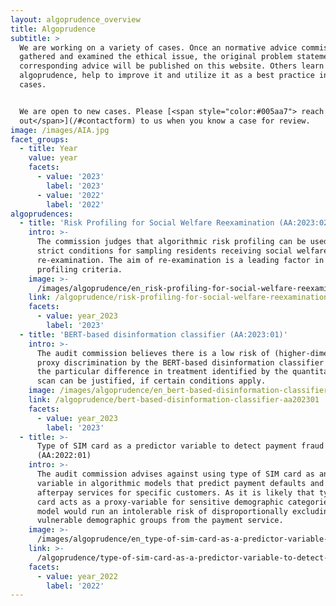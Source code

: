 ```yaml
---
layout: algoprudence_overview
title: Algoprudence
subtitle: >
  We are working on a variety of cases. Once an normative advice commission has
  gathered and examined the ethical issue, the original problem statement and
  corresponding advice will be published on this website. Others learn from our
  algoprudence, help to improve it and utilize it as a best practice in similar
  cases.


  We are open to new cases. Please [<span style="color:#005aa7"> reach
  out</span>](/#contactform) to us when you know a case for review.
image: /images/AIA.jpg
facet_groups:
  - title: Year
    value: year
    facets:
      - value: '2023'
        label: '2023'
      - value: '2022'
        label: '2022'
algoprudences:
  - title: 'Risk Profiling for Social Welfare Reexamination (AA:2023:02)'
    intro: >-
      The commission judges that algorithmic risk profiling can be used under
      strict conditions for sampling residents receiving social welfare for
      re-examination. The aim of re-examination is a leading factor in judging
      profiling criteria.
    image: >-
      /images/algoprudence/en_risk-profiling-for-social-welfare-reexamination-aa202302.png
    link: /algoprudence/risk-profiling-for-social-welfare-reexamination-aa202302/
    facets:
      - value: year_2023
        label: '2023'
  - title: 'BERT-based disinformation classifier (AA:2023:01)'
    intro: >-
      The audit commission believes there is a low risk of (higher-dimensional)
      proxy discrimination by the BERT-based disinformation classifier and that
      the particular difference in treatment identified by the quantitative bias
      scan can be justified, if certain conditions apply.
    image: /images/algoprudence/en_bert-based-disinformation-classifier-aa202301.png
    link: /algoprudence/bert-based-disinformation-classifier-aa202301
    facets:
      - value: year_2023
        label: '2023'
  - title: >-
      Type of SIM card as a predictor variable to detect payment fraud
      (AA:2022:01)
    intro: >-
      The audit commission advises against using type of SIM card as an input
      variable in algorithmic models that predict payment defaults and block
      afterpay services for specific customers. As it is likely that type of SIM
      card acts as a proxy-variable for sensitive demographic categories, the
      model would run an intolerable risk of disproportionally excluding
      vulnerable demographic groups from the payment service.
    image: >-
      /images/algoprudence/en_type-of-sim-card-as-a-predictor-variable-to-detect-payment-fraud-aa202201.png
    link: >-
      /algoprudence/type-of-sim-card-as-a-predictor-variable-to-detect-payment-fraud-aa202201
    facets:
      - value: year_2022
        label: '2022'
---
```


